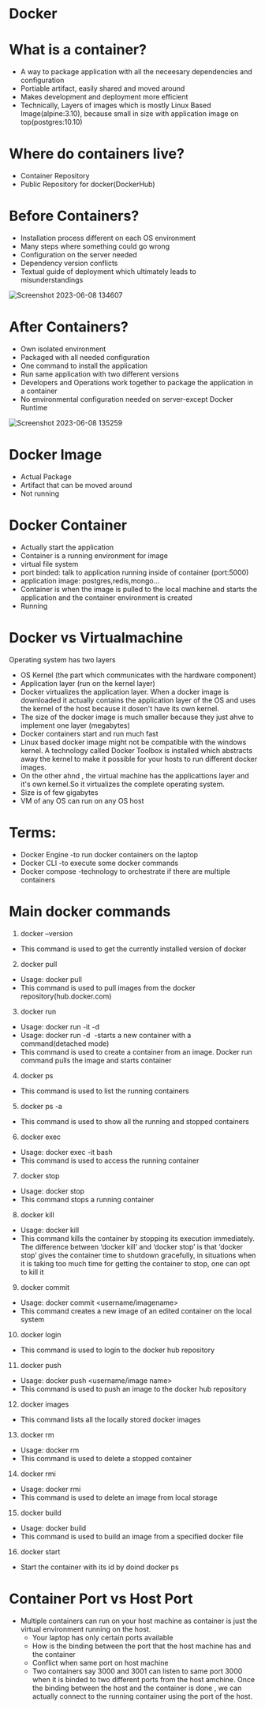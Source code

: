 # Docker
# What is a container?
* A way to package application with all the neceesary dependencies and configuration
* Portiable artifact, easily shared and moved around
* Makes development and deployment more efficient
* Technically, Layers of images which is mostly Linux Based Image(alpine:3.10), because small in size with application image on top(postgres:10.10)
# Where do containers live?
* Container Repository 
* Public Repository for docker(DockerHub)
# Before Containers?
* Installation process different on each OS environment
* Many steps where something could go wrong
* Configuration on the server needed
* Dependency version conflicts
* Textual guide of deployment which ultimately leads to misunderstandings

![Screenshot 2023-06-08 134607](https://github.com/Sinha321/Docker/assets/116704941/d745303d-65f0-44f2-8112-0b56cc983785)

# After Containers?
* Own isolated environment
* Packaged with all needed configuration
* One command to install the application
* Run same application with two different versions
* Developers and Operations work together to package the application in a container 
* No environmental configuration needed on server-except Docker Runtime

![Screenshot 2023-06-08 135259](https://github.com/Sinha321/Docker/assets/116704941/f05dee4b-84cf-4287-8ecd-c1121e612221)
# Docker Image 
* Actual Package
* Artifact that can be moved around 
* Not running
# Docker Container
* Actually start the application
* Container is a running environment for image
* virtual file system
* port binded: talk to application running inside of container (port:5000)
* application image: postgres,redis,mongo...
* Container is when the image is pulled to the local machine and starts the application and the container environment is created
* Running
# Docker vs Virtualmachine
Operating system has two layers
* OS Kernel (the part which communicates with the hardware component)
* Application layer (run on the kernel layer)
* Docker virtualizes the application layer. When a docker image is downloaded it actually contains the application layer of the OS and uses the kernel of the host because it dosen't have its own kernel.
* The size of the docker image is much smaller because they just ahve to implement one layer (megabytes)
* Docker containers start and run much fast
* Linux based docker image might not be compatible with the windows kernel. A technology called Docker Toolbox is installed which abstracts away the kernel to make it possible for your hosts to run different docker images.
* On the other ahnd , the virtual machine has the applicattions layer and it's own kernel.So it virtualizes the complete operating system.
* Size is of few gigabytes
* VM of any OS can run on any OS host
# Terms:
* Docker Engine -to run docker containers on the laptop
* Docker CLI -to execute some docker commands
* Docker compose -technology to orchestrate if there are multiple containers
# Main docker commands 
1. docker –version
* This command is used to get the currently installed version of docker
2. docker pull
* Usage: docker pull <image name>
* This command is used to pull images from the docker repository(hub.docker.com)
3. docker run
* Usage: docker run -it -d <image name>
* Usage: docker run  -d <image name> -starts a new container with a command(detached mode)
* This command is used to create a container from an image. Docker run command pulls the image and starts container
4. docker ps
* This command is used to list the running containers
5. docker ps -a
* This command is used to show all the running and stopped containers
6. docker exec
* Usage: docker exec -it <container id> bash
* This command is used to access the running container
7. docker stop
* Usage: docker stop <container id>
* This command stops a running container
8. docker kill
* Usage: docker kill <container id>
* This command kills the container by stopping its execution immediately. The difference between ‘docker kill’ and ‘docker stop’ is that ‘docker stop’ gives the container time to shutdown gracefully, in situations when it is taking too much time for getting the container to stop, one can opt to kill it
9. docker commit
* Usage: docker commit <conatainer id> <username/imagename>
* This command creates a new image of an edited container on the local system
10. docker login
* This command is used to login to the docker hub repository
11. docker push
* Usage: docker push <username/image name>
* This command is used to push an image to the docker hub repository
12.  docker images
* This command lists all the locally stored docker images
13. docker rm
* Usage: docker rm <container id>
* This command is used to delete a stopped container
14. docker rmi
* Usage: docker rmi <image-id>
* This command is used to delete an image from local storage
15. docker build
* Usage: docker build <path to docker file>
* This command is used to build an image from a specified docker file
16. docker start <container id>
* Start the container with its id by doind docker ps
# Container Port vs Host Port
* Multiple containers can run on your host machine as container is just the virtual environment running on the host.
  * Your laptop has only certain ports available
  * How is the binding between the port that the host machine has and the container
  * Conflict when same port on host machine
  * Two containers say 3000 and 3001 can listen to same port 3000 when it is binded to two different ports from the host amchine. Once the binding between the host and the container is done , we can actually connect to the running container using the port of the host.
  
  

